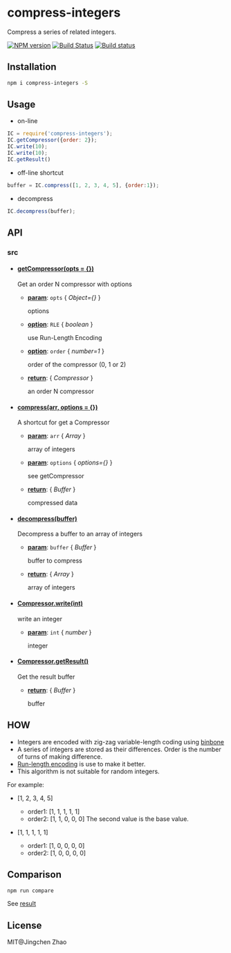 compress-integers
======
Compress a series of related integers.

[![NPM version](https://badge.fury.io/js/compress-integers.svg)](https://www.npmjs.com/package/compress-integers)
[![Build Status](https://travis-ci.org/dracupid/compress-integers.svg)](https://travis-ci.org/dracupid/compress-integers)
[![Build status](https://ci.appveyor.com/api/projects/status/github/dracupid/compress-integers?svg=true)](https://ci.appveyor.com/project/dracupid/compress-integers)

## Installation
```bash
npm i compress-integers -S
```

## Usage
- on-line
```javascript
IC = require('compress-integers');
IC.getCompressor({order: 2});
IC.write(10);
IC.write(10);
IC.getResult()
```

- off-line shortcut
```javascript
buffer = IC.compress([1, 2, 3, 4, 5], {order:1});
```

- decompress
```javascript
IC.decompress(buffer);
```


## API


### src

- #### <a href="./src/index.coffee?source#L15" target="_blank"><b>getCompressor(opts = {})</b></a>
  Get an order N compressor with options

  - **<u>param</u>**: `opts` { _Object={}_ }

    options

  - **<u>option</u>**: `RLE` { _boolean_ }

    use Run-Length Encoding

  - **<u>option</u>**: `order` { _number=1_ }

    order of the compressor (0, 1 or 2)

  - **<u>return</u>**: { _Compressor_ }

    an order N compressor

- #### <a href="./src/index.coffee?source#L33" target="_blank"><b>compress(arr, options = {})</b></a>
  A shortcut for get a Compressor

  - **<u>param</u>**: `arr` { _Array_ }

    array of integers

  - **<u>param</u>**: `options` { _options={}_ }

    see getCompressor

  - **<u>return</u>**: { _Buffer_ }

    compressed data

- #### <a href="./src/index.coffee?source#L45" target="_blank"><b>decompress(buffer)</b></a>
  Decompress a buffer to an array of integers

  - **<u>param</u>**: `buffer` { _Buffer_ }

    buffer to compress

  - **<u>return</u>**: { _Array_ }

    array of integers

- #### <a href="./src/index.coffee?source#L210" target="_blank"><b>Compressor.write(int)</b></a>
  write an integer

  - **<u>param</u>**: `int` { _number_ }

    integer

- #### <a href="./src/index.coffee?source#L224" target="_blank"><b>Compressor.getResult()</b></a>
  Get the result buffer

  - **<u>return</u>**: { _Buffer_ }

    buffer



## HOW
- Integers are encoded with zig-zag variable-length coding using [binbone](https://github.com/dracupid/node-binbone/blob/master/doc/spec.md)
- A series of integers are stored as their differences. Order is the number of turns of making difference.
- [Run-length encoding](http://en.wikipedia.org/wiki/Run-length_encoding) is use to make it better.
- This algorithm is not suitable for random integers.

For example:

- [1, 2, 3, 4, 5]
    - order1: [1, 1, 1, 1, 1]
    - order2: [1, 1, 0, 0, 0]  The second value is the base value.

- [1, 1, 1, 1, 1]
    - order1: [1, 0, 0, 0, 0]
    - order2: [1, 0, 0, 0, 0]

## Comparison
```bash
npm run compare
```

See [result](doc/comparison.md)

## License
MIT@Jingchen Zhao
